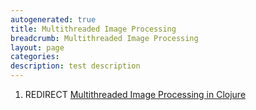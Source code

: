 ```yaml
---
autogenerated: true
title: Multithreaded Image Processing
breadcrumb: Multithreaded Image Processing
layout: page
categories: 
description: test description
---
```


1.  REDIRECT [Multithreaded Image Processing in Clojure](Multithreaded_Image_Processing_in_Clojure)
